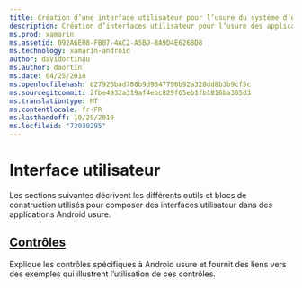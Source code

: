 ```yaml
---
title: Création d’une interface utilisateur pour l’usure du système d’exploitation avec Xamarin. Androi
description: Création d’interfaces utilisateur pour l’usure des applications de système d’exploitation
ms.prod: xamarin
ms.assetid: 092A6E08-FB07-4AC2-A5BD-8A9D4E6268D8
ms.technology: xamarin-android
author: davidortinau
ms.author: daortin
ms.date: 04/25/2018
ms.openlocfilehash: 827926bad708b9d9647796b92a328dd8b3b9cf5c
ms.sourcegitcommit: 2fbe4932a319af4ebc829f65eb1fb1816ba305d3
ms.translationtype: MT
ms.contentlocale: fr-FR
ms.lasthandoff: 10/29/2019
ms.locfileid: "73030295"
---
```

# <a name="user-interface"></a>Interface utilisateur

Les sections suivantes décrivent les différents outils et blocs de construction utilisés pour composer des interfaces utilisateur dans des applications Android usure.

## <a name="controlsandroidwearuser-interfacecontrolsindexmd"></a>[Contrôles](~/android/wear/user-interface/controls/index.md)

Explique les contrôles spécifiques à Android usure et fournit des liens vers des exemples qui illustrent l’utilisation de ces contrôles.
